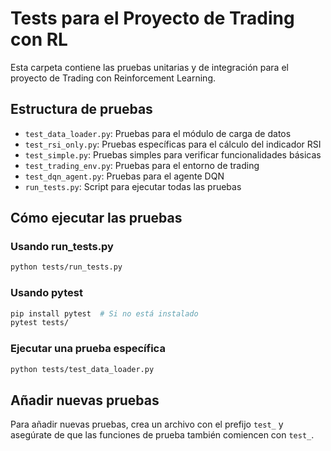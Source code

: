 # Tests para el Proyecto de Trading con RL

Esta carpeta contiene las pruebas unitarias y de integración para el proyecto de Trading con Reinforcement Learning.

## Estructura de pruebas

- `test_data_loader.py`: Pruebas para el módulo de carga de datos
- `test_rsi_only.py`: Pruebas específicas para el cálculo del indicador RSI
- `test_simple.py`: Pruebas simples para verificar funcionalidades básicas
- `test_trading_env.py`: Pruebas para el entorno de trading
- `test_dqn_agent.py`: Pruebas para el agente DQN
- `run_tests.py`: Script para ejecutar todas las pruebas

## Cómo ejecutar las pruebas

### Usando run_tests.py

```bash
python tests/run_tests.py
```

### Usando pytest

```bash
pip install pytest  # Si no está instalado
pytest tests/
```

### Ejecutar una prueba específica

```bash
python tests/test_data_loader.py
```

## Añadir nuevas pruebas

Para añadir nuevas pruebas, crea un archivo con el prefijo `test_` y asegúrate de que las funciones de prueba también comiencen con `test_`.